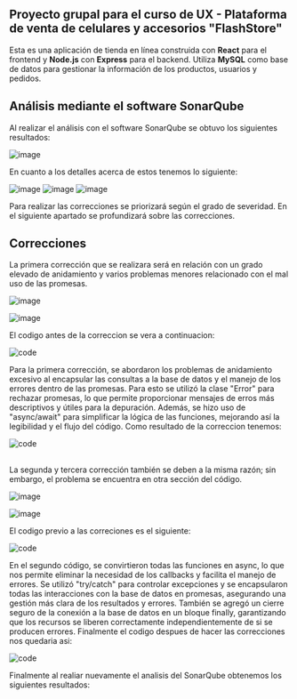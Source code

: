 ## Proyecto grupal para el curso de UX - Plataforma de venta de celulares y accesorios "FlashStore"
Esta es una aplicación de tienda en línea construida con **React** para el frontend y **Node.js** con **Express** para el backend. Utiliza **MySQL** como base de datos para gestionar la información de los productos, usuarios y pedidos.

## Análisis mediante el software SonarQube
Al realizar el análisis con el software SonarQube se obtuvo los siguientes resultados:

![image](https://github.com/user-attachments/assets/e2ab68db-0b9d-48a3-9fea-0473dc58b924)

En cuanto a los detalles acerca de estos tenemos lo siguiente:

![image](https://github.com/user-attachments/assets/a8af7cdf-3250-475b-9d3b-4f23626a39c1) 
![image](https://github.com/user-attachments/assets/892d1341-e8ac-485e-9387-4ebb1c1b21de)
![image](https://github.com/user-attachments/assets/33bcb06c-20d9-4453-a8b2-1390176152d1)

Para realizar las correcciones se priorizará según el grado de severidad. En el siguiente apartado se profundizará sobre las correcciones.

## Correcciones

La primera corrección que se realizara será en relación con un grado elevado de anidamiento y varios problemas menores relacionado con el mal uso de las promesas.

![image](https://github.com/user-attachments/assets/05a3c1ad-6839-47cf-a1ac-0a5f72735550)

![image](https://github.com/user-attachments/assets/b355fcf8-4404-4e86-8836-598ef46e2427)

El codigo antes de la correccion se vera a continuacion:

![code](https://github.com/user-attachments/assets/90d122b9-65a8-419e-814f-49265838b5be)

Para la primera corrección, se abordaron los problemas de anidamiento excesivo al encapsular las consultas a la base de datos y el manejo de los errores dentro de las promesas. Para esto se utilizó la clase "Error" para rechazar promesas, lo que permite proporcionar mensajes de erros más descriptivos y útiles para la depuración. Además, se hizo uso de "async/await" para simplificar la lógica de las funciones, mejorando así la legibilidad y el flujo del código. Como resultado de la correccion tenemos:

![code](https://github.com/user-attachments/assets/f44d86c1-75e3-4360-9a16-376c8a91340c)

##
La segunda y tercera corrección también se deben a la misma razón; sin embargo, el problema se encuentra en otra sección del código.

![image](https://github.com/user-attachments/assets/8cfad776-efe9-49d5-87a3-f9d331872999)

![image](https://github.com/user-attachments/assets/3ce37434-5d2d-4b5a-94cd-1b4fae2c370a)

El codigo previo a las correciones es el siguiente:

![code](https://github.com/user-attachments/assets/8faf7a4e-7f7f-4e73-9846-7d410d04936d)

En el segundo código, se convirtieron todas las funciones en async, lo que nos permite eliminar la necesidad de los callbacks y facilita el manejo de errores. Se utilizó "try/catch" para controlar excepciones y se encapsularon todas las interacciones con la base de datos en promesas, asegurando una gestión más clara de los resultados y errores. También se agregó un cierre seguro de la conexión a la base de datos en un bloque finally, garantizando que los recursos se liberen correctamente independientemente de si se producen errores. Finalmente el codigo despues de hacer las correcciones nos quedaria asi: 

![code](https://github.com/user-attachments/assets/18e9ef9c-891c-44ce-b26a-cf4e82faedfe)

Finalmente al realiar nuevamente el analisis del SonarQube obtenemos los siguientes resultados:


